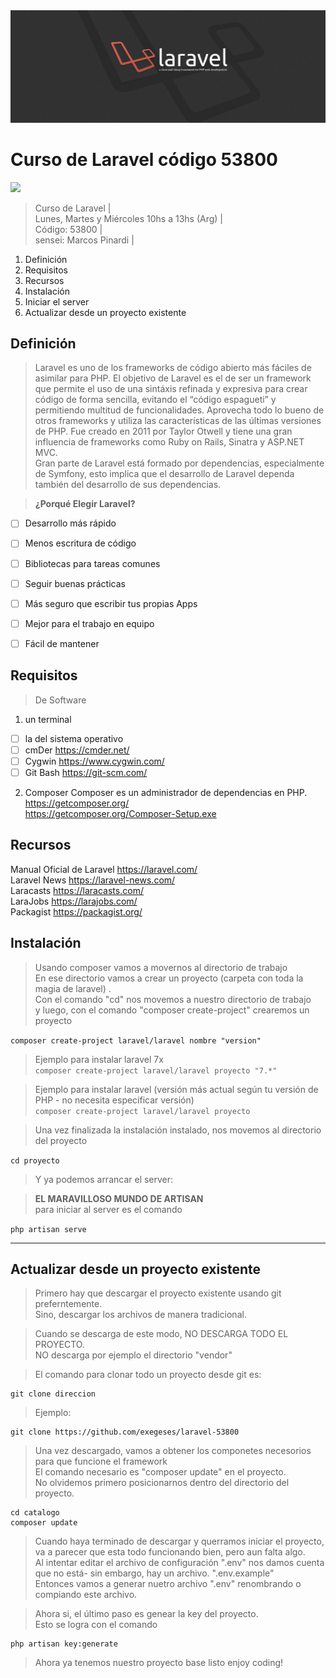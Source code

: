 <img src="extras/imagenes/laravel-logo.jpg">

# Curso de Laravel código 53800
<img src="https://img.shields.io/badge/Laravel-F26453?style=for-the-badge&logo=laravel&logoColor=white">

> Curso de Laravel |  
> Lunes, Martes y Miércoles 10hs a 13hs (Arg) |  
> Código: 53800 |  
> sensei: Marcos Pinardi |

1. Definición
2. Requisitos
3. Recursos
4. Instalación
5. Iniciar el server
6. Actualizar desde un proyecto existente

## Definición
> Laravel es uno de los frameworks de código abierto más fáciles de asimilar para PHP.
> El objetivo de Laravel es el de ser un framework que permite el uso de una sintáxis refinada y expresiva para crear código de forma sencilla, evitando el “código espagueti” y permitiendo multitud de funcionalidades.
> Aprovecha todo lo bueno de otros frameworks y utiliza las características de las últimas versiones de PHP.
> Fue creado en 2011 por Taylor Otwell y tiene una gran influencia de frameworks como Ruby on Rails, Sinatra y ASP.NET MVC.  
> Gran parte de Laravel está formado por dependencias, especialmente de Symfony, esto implica que el desarrollo de Laravel dependa también del desarrollo de sus dependencias.

> **¿Porqué Elegir Laravel?**  
- [ ] Desarrollo más rápido
- [ ] Menos escritura de código
- [ ] Bibliotecas para tareas comunes
- [ ] Seguir buenas prácticas
- [ ] Más seguro que escribir tus propias Apps
- [ ] Mejor para el trabajo en equipo
- [ ] Fácil de mantener


## Requisitos
> De Software

1. un terminal
- [ ] la del sistema operativo
- [ ] cmDer <https://cmder.net/>
- [ ] Cygwin <https://www.cygwin.com/>
- [ ] Git Bash <https://git-scm.com/>

2. Composer
   Composer es un administrador de dependencias en PHP.  
   <https://getcomposer.org/>  
   <https://getcomposer.org/Composer-Setup.exe>

## Recursos

Manual Oficial de Laravel <https://laravel.com/>  
Laravel News <https://laravel-news.com/>  
Laracasts <https://laracasts.com/>  
LaraJobs <https://larajobs.com/>  
Packagist <https://packagist.org/>  

## Instalación
> Usando composer vamos a movernos al directorio de trabajo    
> En ese directorio vamos a crear un proyecto (carpeta con toda la magia de laravel) .  
> Con el comando "cd" nos movemos a nuestro directorio de trabajo    
> y luego, con el comando "composer create-project" crearemos un proyecto

`composer create-project laravel/laravel nombre "version"`

> Ejemplo para instalar laravel 7x  
`composer create-project laravel/laravel proyecto "7.*"`

> Ejemplo para instalar laravel (versión más actual según tu versión de PHP - no necesita especificar versión)    
`composer create-project laravel/laravel proyecto`

> Una vez finalizada la instalación instalado, nos movemos al directorio del proyecto

`cd proyecto`

> Y ya podemos arrancar el server:

> **EL MARAVILLOSO MUNDO DE ARTISAN**    
> para iniciar al server es el comando

`php artisan serve`

----
## Actualizar desde un proyecto existente

>Primero hay que descargar el proyecto existente usando git   
>preferntemente.   
>Sino, descargar los archivos de manera tradicional.

> Cuando se descarga de este modo, NO DESCARGA TODO EL PROYECTO.  
> NO descarga por ejemplo el directorio "vendor"

> El comando para clonar todo un proyecto desde git es:

    git clone direccion

> Ejemplo:

    git clone https://github.com/exegeses/laravel-53800


> Una vez descargado, vamos a obtener los componetes necesorios para que funcione el framework  
> El comando necesario es "composer update" en el proyecto.  
> No olvidemos primero posicionarnos dentro del directorio del proyecto.

    cd catalogo  
    composer update  


> Cuando haya terminado de descargar y querramos iniciar el proyecto, va a parecer que esta todo funcionando bien, pero aun falta algo.  
> Al intentar editar el archivo de configuración  ".env" nos damos cuenta que no está- sin embargo, hay un archivo. ".env.example"  
> Entonces vamos a generar nuetro archivo ".env" renombrando o compiando este archivo.

> Ahora si, el último paso es genear la key del proyecto.  
> Esto se logra con el comando

    php artisan key:generate

> Ahora ya tenemos nuestro proyecto base listo
> enjoy coding!
